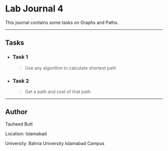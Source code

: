# Lab Journal 4

This journal contains some tasks on Graphs and Paths.

<hr />

## Tasks

* ### **Task 1**
    <blockquote>
    Use any algorithm to calculate shortest path
    </blockquote>

* ### **Task 2**
    <blockquote>
    Get a path and cost of that path
    </blockquote>


<hr />

## Author

Tauheed Butt

Location: Islamabad

University: Bahria University Islamabad Campus
